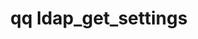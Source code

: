 ---
category: ldap
command: ldap_get_settings
keywords: qq, qq_cli, ldap_get_settings
optional_options: []
permalink: /qq-cli-command-guide/ldap/ldap_get_settings.html
positional_options: []
sidebar: qq_cli_command_reference_sidebar
summary: This section explains how to use the <code>qq ldap_get_settings</code> command.
synopsis: Get settings for LDAP interaction
title: qq ldap_get_settings
usage: qq ldap_get_settings [-h]

---